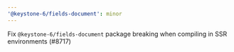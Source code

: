 ```yaml
---
'@keystone-6/fields-document': minor
---
```


Fix `@keystone-6/fields-document` package breaking when compiling in SSR environments (#8717)
